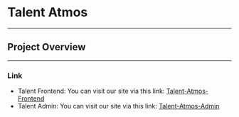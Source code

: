 # Talent Atmos
---

## Project Overview
---

### Link
- Talent Frontend:  You can visit our site via this link: [Talent-Atmos-Frontend](https://talent-atmos.netlify.app)
- Talent Admin: You can visit our site via this link: [Talent-Atmos-Admin](https://ta-mgmt-cons.netlify.app)

<!--
**Here are some ideas to get you started:**
🙋‍♀️ A short introduction - We are Talent Atmos, we strive to be a centric of youth development events platform.
🧙 Remember, you can do mighty things with the power of [Markdown](https://docs.github.com/github/writing-on-github/getting-started-with-writing-and-formatting-on-github/basic-writing-and-formatting-syntax)
-->
